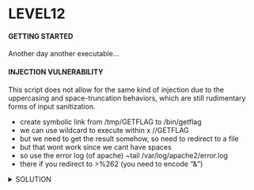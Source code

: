 <h1>LEVEL12</h1>


<h4>GETTING STARTED</h4>

Another day another executable...

<h4>INJECTION VULNERABILITY</h4>

This script does not allow for the same kind of injection due to the uppercasing and space-truncation behaviors, which are still rudimentary forms of input sanitization.

* create symbolic link from /tmp/GETFLAG to /bin/getflag
* we can use wildcard to execute within x //GETFLAG
* but we need to get the result somehow, so need to redirect to a file
* but that wont work since we cant have spaces
* so use the error log (of apache) ~tail /var/log/apache2/error.log
* there if you redirect to >%262 (you need to encode “&”) 



<details><summary> SOLUTION </summary>

* `su level12`
  
<p align="center">
👑  g1qKMiRpXf53AWhDaU7FEkczr 👑
</p>
                                           
</details>

